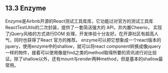 ## 13.3 Enzyme

Enzyme是Airbnb开源的React测试工具库库，它功能过对官方的测试工具库ReactTestUtils的二次封装，提供了一套简洁强大的 API，并内置Cheerio，
实现了jQuery风格的方式进行DOM 处理，开发体验十分友好。在开源社区有超高人气，同时也获得了React 官方的推荐。
enzyme可以把它想象成一个react版本的jquery，使用enzyme中的shallow，就可以将react component转换成像jquery一样的物件，接着可以使用像是find之类的method取得所要的资讯进行对比验证。除了shallow以外，还有mount与render两种method，但是基本的shallow最常用。